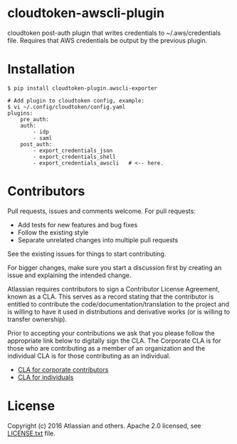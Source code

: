cloudtoken-awscli-plugin
======================

cloudtoken post-auth plugin that writes credentials to ~/.aws/credentials file. Requires that AWS credentials be output by the previous plugin.

Installation
============

    $ pip install cloudtoken-plugin.awscli-exporter

    # Add plugin to cloudtoken config, example:
    $ vi ~/.config/cloudtoken/config.yaml
    plugins:
        pre_auth:
        auth:
            - idp
            - saml
        post_auth:
            - export_credentials_json
            - export_credentials_shell
            - export_credentials_awscli   # <-- here.

Contributors
============

Pull requests, issues and comments welcome. For pull requests:

* Add tests for new features and bug fixes
* Follow the existing style
* Separate unrelated changes into multiple pull requests

See the existing issues for things to start contributing.

For bigger changes, make sure you start a discussion first by creating
an issue and explaining the intended change.

Atlassian requires contributors to sign a Contributor License Agreement,
known as a CLA. This serves as a record stating that the contributor is
entitled to contribute the code/documentation/translation to the project
and is willing to have it used in distributions and derivative works
(or is willing to transfer ownership).

Prior to accepting your contributions we ask that you please follow the appropriate
link below to digitally sign the CLA. The Corporate CLA is for those who are
contributing as a member of an organization and the individual CLA is for
those contributing as an individual.

* [CLA for corporate contributors](https://na2.docusign.net/Member/PowerFormSigning.aspx?PowerFormId=e1c17c66-ca4d-4aab-a953-2c231af4a20b)
* [CLA for individuals](https://na2.docusign.net/Member/PowerFormSigning.aspx?PowerFormId=3f94fbdc-2fbe-46ac-b14c-5d152700ae5d)

License
========

Copyright (c) 2016 Atlassian and others.
Apache 2.0 licensed, see [LICENSE.txt](LICENSE.txt) file.
